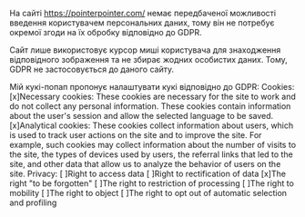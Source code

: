 На сайті https://pointerpointer.com/ немає передбаченої 
можливості введення користувачем персональних даних, тому він не потребує окремої згоди на їх обробку відповідно до GDPR.

Сайт лише використовує курсор миші користувача для знаходження
відповідного зображення та не збирає жодних особистих даних. Тому, GDPR не застосовується до даного сайту.

Мій кукі-попап пропонує налаштувати кукі відповідно до GDPR:
Cookies:
[x]Necessary cookies: These cookies are necessary for the site to work and do not collect any personal information. These cookies contain information about the user's session and allow the selected language to be saved.
[x]Analytical cookies: These cookies collect information about users, which is used to track user actions on the site and to improve the site. For example, such cookies may collect information about the number of visits to the site, the types of devices used by users, the referral links that led to the site, and other data that allow us to analyze the behavior of users on the site.
Privacy:
[ ]Right to access data
[ ]Right to rectification of data
[x]The right "to be forgotten"
[ ]The right to restriction of processing
[ ]The right to mobility
[ ]The right to object
[ ]The right to opt out of automatic selection and profiling